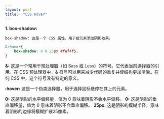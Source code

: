 ```yaml
---
layout: post
title:  "CSS Hover"
---
```


**1. box-shadow:**

    box-shadow: 这是一个 CSS 属性，用于给元素添加阴影效果。

```css
&:hover{
    box-shadow: 0 0 25px #fef4f5;
}
```

**&:** 这是一个常用于预处理器（如 Sass 或 Less）的符号。它代表当前选择器的引用。在 CSS 预处理器中，& 符号可以用来减少代码的重复并使结构更加清晰。在纯 CSS 中，这个符号没有特定的意义。

**:hover:** 这是一个伪类选择器，用于选择鼠标悬停在其上的元素。

**0:** 这是阴影的水平偏移量，值为 0 意味着阴影不会水平偏移。
**0:** 这是阴影的垂直偏移量，值为 0 意味着阴影不会垂直偏移。
**25px:** 这是阴影的模糊半径，意味着阴影的边缘将模糊扩散25像素。

